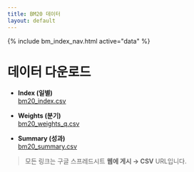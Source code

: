 ```yaml
---
title: BM20 데이터
layout: default
---
```

{% include bm_index_nav.html active="data" %}

# 데이터 다운로드

- **Index (일별)**  
  <a href="PASTE_YOUR_bm20_index_CSV_URL" target="_blank" rel="noopener">bm20_index.csv</a>

- **Weights (분기)**  
  <a href="PASTE_YOUR_bm20_weights_q_CSV_URL" target="_blank" rel="noopener">bm20_weights_q.csv</a>

- **Summary (성과)**  
  <a href="PASTE_YOUR_bm20_summary_CSV_URL" target="_blank" rel="noopener">bm20_summary.csv</a>

> 모든 링크는 구글 스프레드시트 **웹에 게시 → CSV** URL입니다.
